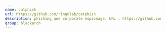```yaml
---
name: catphish
url: https://github.com/ring0lab/catphish
description: phishing and corporate espionage. URL : https://github.com/ring0lab/catphish Groups : blackarch blackarch-social
group: blackarch
---
```

